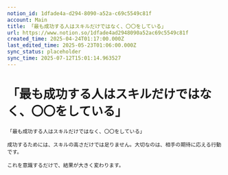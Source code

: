 ```yaml
---
notion_id: 1dfade4a-d294-8090-a52a-c69c5549c81f
account: Main
title: 「最も成功する人はスキルだけではなく、〇〇をしている」
url: https://www.notion.so/1dfade4ad2948090a52ac69c5549c81f
created_time: 2025-04-24T01:17:00.000Z
last_edited_time: 2025-05-23T01:06:00.000Z
sync_status: placeholder
sync_time: 2025-07-12T15:01:14.963527
---
```

# 「最も成功する人はスキルだけではなく、〇〇をしている」

```plain text
「最も成功する人はスキルだけではなく、〇〇をしている」

成功するためには、スキルの高さだけでは足りません。大切なのは、相手の期待に応える行動です。

これを意識するだけで、結果が大きく変わります。
```